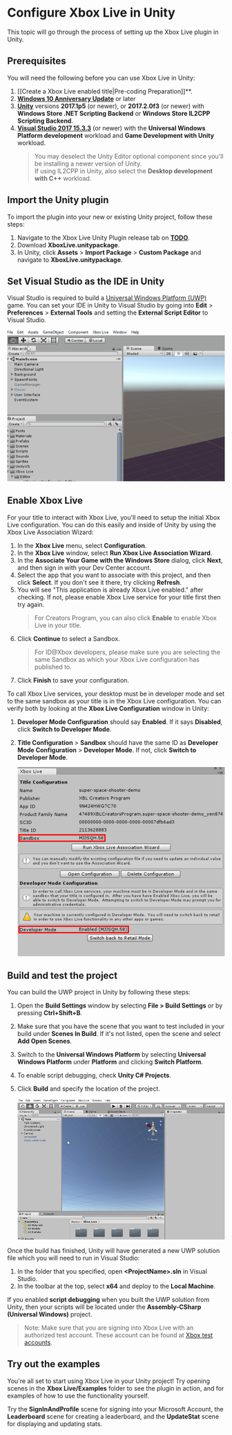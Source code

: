 # Configure Xbox Live in Unity

This topic will go through the process of setting up the Xbox Live plugin in Unity.

## Prerequisites
You will need the following before you can use Xbox Live in Unity:

1. [[Create a Xbox Live enabled title|Pre-coding Preparation]]**.
2. **[Windows 10 Anniversary Update](https://microsoft.com/windows)** or later
3. **[Unity](https://store.unity.com/)** versions **2017.1p5** (or newer), or **2017.2.0f3** (or newer) with **Windows Store .NET Scripting Backend** or **Windows Store IL2CPP Scripting Backend**.
4. **[Visual Studio 2017 15.3.3](https://www.visualstudio.com/)** (or newer) with the **Universal Windows Platform development** workload and **Game Development with Unity** workload.
   > You may deselect the Unity Editor optional component since you'll be installing a newer version of Unity.  
   > If using IL2CPP in Unity, also select the **Desktop development with C++** workload.

## Import the Unity plugin
To import the plugin into your new or existing Unity project, follow these steps:

1. Navigate to the Xbox Live Unity Plugin release tab on [**TODO**](TODO).
2. Download **XboxLive.unitypackage**.
3. In Unity, click **Assets** > **Import Package** > **Custom Package** and navigate to **XboxLive.unitypackage**.

## Set Visual Studio as the IDE in Unity
Visual Studio is required to build a [Universal Windows Platform (UWP)](https://docs.microsoft.com/windows/uwp/get-started/whats-a-uwp) game. You can set your IDE in Unity to Visual Studio by going into **Edit** > **Preferences** > **External Tools** and setting the **External Script Editor** to Visual Studio.

![set VS External Tool](images/setVSExternalTool_small.gif)

## Enable Xbox Live
For your title to interact with Xbox Live, you'll need to setup the initial Xbox Live configuration. You can do this easily and inside of Unity by using the Xbox Live Association Wizard:

1. In the **Xbox Live** menu, select **Configuration**.
2. In the **Xbox Live** window, select **Run Xbox Live Association Wizard**.
3. In the **Associate Your Game with the Windows Store** dialog, click **Next**, and then sign in with your Dev Center account.
4. Select the app that you want to associate with this project, and then click **Select**. If you don't see it there, try clicking **Refresh**.
5. You will see "This application is already Xbox Live enabled." after checking. If not, please enable Xbox Live service for your title first then try again.
   > For Creators Program, you can also click **Enable** to enable Xbox Live in your title.
6. Click **Continue** to select a Sandbox.
   > For ID@Xbox developers, please make sure you are selecting the same Sandbox as which your Xbox Live configuration has published to.
7. Click **Finish** to save your configuration.

To call Xbox Live services, your desktop must be in developer mode and set to the same sandbox as your title is in the Xbox Live configuration. You can verify both by looking at the **Xbox Live Configuration** window in Unity:

1. **Developer Mode Configuration** should say **Enabled**. If it says **Disabled**, click **Switch to Developer Mode**.
2. **Title Configuration** > **Sandbox** should have the same ID as **Developer Mode Configuration** > **Developer Mode**. If not, click **Switch to Developer Mode**.

   ![XBL Enabled](images/unity-xbl-enabled.png)

## Build and test the project
You can build the UWP project in Unity by following these steps:
      
1. Open the **Build Settings** window by selecting **File > Build Settings** or by pressing **Ctrl+Shift+B**.
2. Make sure that you have the scene that you want to test included in your build under **Scenes In Build**. If it's not listed, open the scene and select **Add Open Scenes**.
3. Switch to the **Universal Windows Platform** by selecting **Universal Windows Platform** under **Platform** and clicking **Switch Platform**.  
4. To enable script debugging, check **Unity C# Projects**.
5. Click **Build** and specify the location of the project.  

   ![build in unity](images/buildInUnity.gif)

Once the build has finished, Unity will have generated a new UWP solution file which you will need to run in Visual Studio:

1. In the folder that you specified, open **&lt;ProjectName&gt;.sln** in Visual Studio.
2. In the toolbar at the top, select **x64** and deploy to the **Local Machine**.

If you enabled **script debugging** when you built the UWP solution from Unity, then your scripts will be located under the **Assembly-CSharp (Universal Windows)** project.

> Note: Make sure that you are signing into Xbox Live with an authorized test account. These account can be found at [Xbox test accounts](https://developer.microsoft.com/xboxtestaccounts).

## Try out the examples
You're all set to start using Xbox Live in your Unity project! Try opening scenes in the **Xbox Live/Examples** folder to see the plugin in action, and for examples of how to use the functionality yourself.

Try the **SignInAndProfile** scene for signing into your Microsoft Account, the **Leaderboard** scene for creating a leaderboard, and the **UpdateStat** scene for displaying and updating stats.